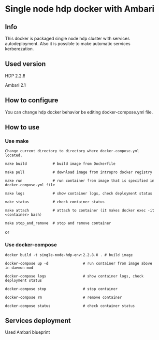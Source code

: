 # Single node hdp docker with Ambari

## Info
This docker is packaged single node hdp cluster with services autodeployment. Also it is possible to make automatic services kerberezation.

## Used version

HDP 2.2.8

Ambari 2.1

## How to configure

You can change hdp docker behavior be editing docker-compose.yml file.

## How to use

### Use make

```
Change current directory to directory where docker-compose.yml located.

make build            # build image from Dockerfile

make pull             # download image from intropro docker registry

make run              # run container from image that is specified in docker-compose.yml file

make logs             # show container logs, check deployment status

make status           # check container status

make attach           # attach to container (it makes docker exec -it <container> bash)

make stop_and_remove  # stop and remove container
```
or 

### Use docker-compose

```
docker build -t single-node-hdp-env:2.2.8.0 . # build image

docker-compose up -d                # run container from image above in daemon mod

docker-compose logs                 # show container logs, check deployment status

docker-compose stop                 # stop container

docker-compose rm                   # remove container

docker-compose status               # check container status
```


## Services deployment

Used Ambari blueprint
